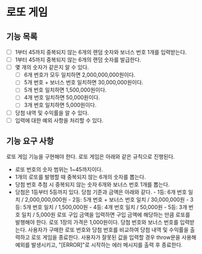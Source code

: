 # 로또 게임

## 기능 목록

- [ ] 1부터 45까지 중복되지 않는 6개의 랜덤 숫자와 보너스 번호 1개를 입력받는다.
- [ ] 1부터 45까지 중복되지 않는 6개의 랜덤 숫자를 발급한다.
- [ ] 몇 개의 숫자가 같은지 알 수 있다.
  - [ ] 6개 번호가 모두 일치하면 2,000,000,000원이다.
  - [ ] 5개 번호 + 보너스 번호 일치하면 30,000,000원이다.
  - [ ] 5개 번호 일치하면 1,500,000원이다.
  - [ ] 4개 번호 일치하면 50,000원이다.
  - [ ] 3개 번호 일치하면 5,000원이다.
- [ ] 당첨 내역 및 수익률을 알 수 있다.
- [ ] 입력에 대한 예외 사항을 처리할 수 있다.

## 기능 요구 사항

로또 게임 기능을 구현해야 한다. 로또 게임은 아래와 같은 규칙으로 진행된다.

- 로또 번호의 숫자 범위는 1~45까지이다.
- 1개의 로또를 발행할 때 중복되지 않는 6개의 숫자를 뽑는다.
- 당첨 번호 추첨 시 중복되지 않는 숫자 6개와 보너스 번호 1개를 뽑는다.
- 당첨은 1등부터 5등까지 있다. 당첨 기준과 금액은 아래와 같다. - 1등: 6개 번호 일치 / 2,000,000,000원 - 2등: 5개 번호 + 보너스 번호 일치 / 30,000,000원 - 3등: 5개 번호 일치 / 1,500,000원 - 4등: 4개 번호 일치 / 50,000원 - 5등: 3개 번호 일치 / 5,000원
  로또 구입 금액을 입력하면 구입 금액에 해당하는 만큼 로또를 발행해야 한다.
  로또 1장의 가격은 1,000원이다.
  당첨 번호와 보너스 번호를 입력받는다.
  사용자가 구매한 로또 번호와 당첨 번호를 비교하여 당첨 내역 및 수익률을 출력하고 로또 게임을 종료한다.
  사용자가 잘못된 값을 입력할 경우 throw문을 사용해 예외를 발생시키고, "[ERROR]"로 시작하는 에러 메시지를 출력 후 종료한다.
